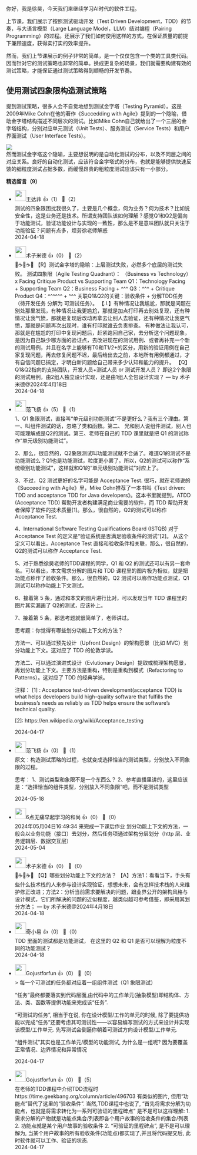 你好，我是徐昊，今天我们来继续学习AI时代的软件工程。

上节课，我们展示了按照测试驱动开发（Test Driven Development，TDD）的节奏，与大语言模型（Large Language Model，LLM）结对编程（Pairing Programming）的过程。还展示了我们如何使用这样的方式，在保证质量的前提下兼顾速度，获得实打实的效率提升。

然而，我们上节课展示的例子非常的简单，是一个仅仅包含一个类的工具类代码。因而针对它的测试策略也非常的简单。换成更复杂的场景，我们就需要构建有效的测试策略，才能保证通过测试策略得到顺畅的开发节奏。

## 使用测试四象限构造测试策略

提到测试策略，很多人会不自觉地想到测试金字塔（Testing Pyramid）。这是2009年Mike Cohn在他的著作《Succedding with Agile》提到的一个隐喻，借助金字塔结构描述不同层次的测试。比如Mike Cohn自己就给出了一个三层的金字塔结构，分别对应单元测试（Unit Tests）、服务测试（Service Tests）和用户界面测试（User Interface Tests）。

![](https://static001.geekbang.org/resource/image/84/01/84901388166d77429c3510e7a96ea301.jpg?wh=1608x749)  
然而测试金字塔这个隐喻，主要想说明的是自动化测试的分布，以及不同层之间的对应关系。良好的自动化测试，应该符合金字塔式的分布，也就是能够提供快速反馈的细粒度测试占据多数，而缓慢昂贵的粗粒度测试应该只有一小部分。
<div><strong>精选留言（9）</strong></div><ul>
<li><img src="https://static001.geekbang.org/account/avatar/00/29/5f/05/6a5c22eb.jpg" width="30px"><span>王达菲</span> 👍（1） 💬（2）<div>测试的四象限困扰我很久了，主要是几个概念，何为业务？何为技术？比如说安全性，这是业务还是技术。所谓支持团队该如何理解？感觉Q1和Q2是偏向于功能测试，验证功能设计与实现的一致性，那么是不是意味团队就只关注于功能验证？问题有点多，烦劳徐老师解惑</div>2024-04-18</li><br/><li><img src="https://static001.geekbang.org/account/avatar/00/1c/f6/27/c27599ae.jpg" width="30px"><span>术子米德</span> 👍（0） 💬（2）<div>🤔☕️🤔☕️🤔
【R】测试金字塔的隐喻：上层测试失败，必然多个底层的测试失败。
测试四象限（Agile Testing Quadrant）：
（Business vs Technology）x Facing
Critique Product vs Supporting Team
Q1：Technology Facing + Supporting Team
Q2：Business Facing + ^^^
Q3：^^^ + Critique Product
Q4：^^^^^^ + ^^^
关联Q1&amp;Q2的关键：验收条件 + 分解TDD任务（待开发任务 分解为 可测试任务）。
【.I.】有种情况让我尴尬，那就是问题在别处那里发现，有种情况让我更尴尬，那就是加点打印再去别处复现，还有种情况让我气愤，那就是复现后改动再拿去让别人去验证，还有种情况让我更气愤，那就是问题再次出现时，谁有打印就谁去负责排查。
有种做法让我认可，那就是在尴尬的打印中复现问题后，赶紧跑回自己家，去分析这个问题现象，是因为自己缺少哪方面的验证点，去改进现在的测试用例、或者再补充一个新的测试用例，并且在名字上能够有T0和T1&#47;2+的区分，用新的验证用例在自己家复现问题，再去修复问题不迟，最后给出去之前，本地所有用例都通过，才有自信问题已搞定，才明白新问题给自己带来多少认知和能力的提升。
【Q】Q1&amp;Q2指向的支持团队，开发人员+测试人员 or 测试开发人员？ 即这2个象限的测试用例，由2组人独立设计实现，还是由1组人全包设计实现？
— by 术子米德@2024年4月18日</div>2024-04-18</li><br/><li><img src="https://static001.geekbang.org/account/avatar/00/29/87/e1/b3edcc09.jpg" width="30px"><span>范飞扬</span> 👍（5） 💬（1）<div>1、Q1 象限测试，直接叫“单元级别功能测试”不是更好么？我有三个理由。第一、叫组件测试的话，忽略了类和函数。第二、 光和别人说组件测试，别人也可能理解成是Q2的测试。第三、老师在自己的 TDD 课里就是把 Q1 的测试称作“单元级别功能测试”。

2、那么，很自然的，Q2象限测试叫功能测试就不合适了。难道Q1的测试不是功能测试么？Q1也是功能测试，粒度更小罢了。所以，Q2的测试可以称作“系统级别功能测试”，这样就和Q1的“单元级别功能测试”对应上了。

3、不过，Q2 测试更好的名字可能是 Acceptance Test. 很巧，就在老师说的《Succeeding with Agile》里，Mike Cohn推荐了一本书叫《Test driven: TDD and acceptance TDD for Java developers》。这本书里就提到，ATDD (Acceptance TDD) 帮助开发者构建满足商业需要的软件，而 TDD 帮助开发者保障了软件的技术质量[1]。那么，很自然的，Q2的测试可以称作 Acceptance Test.

4、International Software Testing Qualifications Board (ISTQB) 对于 Acceptance Test 的定义是“验证系统是否满足验收条件的测试”[2]。 从这个定义可以看出，Acceptance Test 直接和验收条件相关联，那么，很自然的，Q2的测试可以称作 Acceptance Test.

5、对于熟悉徐昊老师的TDD课程的同学，Q1 和 Q2 的测试还可以有另一套命名。可以看出，本文需求分解的图片和 TDD 课程里的图片极为相似，就是把功能点称作了验收条件。那么，很自然的，Q2 测试可以称作功能点测试，Q1 测试可以称作功能上下文测试。

6、接着第 5 条，通过和本文的图片进行比对，可以发现当年 TDD 课程里的图片其实漏画了 Q2的测试，应该补上。

7、接着第 5 条，那思考题就很简单了，老师讲过。

思考题：你觉得有哪些划分功能上下文的方法？

方法一、可以通过预先设计（Upfront Design）的架构愿景（比如 MVC）划分功能上下文。这对应了 TDD 的伦敦学派。

方法二、可以通过演进式设计（Evlutionary Design）提取或梳理架构愿景，再划分功能上下文。主要方法是重构，特别是重构到模式（Refactoring to Patterns）。这对应了 TDD 的经典学派。


注释：
[1] : Acceptance test-driven development(acceptance TDD) is what helps developers build high-quality software that fulfills the business’s needs as reliably as TDD helps ensure the software’s technical quality.

[2]: https:&#47;&#47;en.wikipedia.org&#47;wiki&#47;Acceptance_testing</div>2024-04-17</li><br/><li><img src="https://static001.geekbang.org/account/avatar/00/29/87/e1/b3edcc09.jpg" width="30px"><span>范飞扬</span> 👍（0） 💬（1）<div>原文：构造测试策略的过程，也就变成选择恰当的测试类型，分别放入不同象限的过程。

思考：
1、测试类型和象限不是一个东西么？
2、参考直播里讲的，这里应该是：“选择恰当的组件类型，分别放入不同象限”吧，而不是测试类型
</div>2024-05-18</li><br/><li><img src="https://static001.geekbang.org/account/avatar/00/19/fd/58/1af629c7.jpg" width="30px"><span>6点无痛早起学习的和尚</span> 👍（0） 💬（0）<div>2024年05月04日16:49:34 来完成一下课后作业
划分功能上下文的方法，一般会以业务功能（接口）去划分，然后任务项通过架构分层划分（http 层、业务逻辑层、数据交互层）</div>2024-05-04</li><br/><li><img src="https://static001.geekbang.org/account/avatar/00/1c/f6/27/c27599ae.jpg" width="30px"><span>术子米德</span> 👍（0） 💬（0）<div>🤔☕️🤔☕️🤔
【Q】哪些划分功能上下文的方法？
【A】方法1：看看当下，手头有些什么技术栈的人来参与设计实现验证，想想未来，会有怎样技术栈的人来维护修正改进；方法2：分析当前需求要解决的问题，跟业界公开的架构风格与设计模式，它们所解决的问题的近似程度，越类似越可参考借鉴，即采用其划分方法；
— by 术子米德@2024年4月18日</div>2024-04-18</li><br/><li><img src="https://static001.geekbang.org/account/avatar/00/11/de/cf/ef2e0501.jpg" width="30px"><span>奇小易</span> 👍（0） 💬（0）<div>TDD 里面的测试都是功能测试， 在这里的 Q2 和 Q1 是否可以理解为粒度不同的功能测试？ </div>2024-04-18</li><br/><li><img src="https://static001.geekbang.org/account/avatar/00/12/1c/cd/8d552516.jpg" width="30px"><span>Gojustforfun</span> 👍（0） 💬（0）<div>&gt; 每一个可测试的任务都对应着一组组件测试（Q1 象限测试）

“任务”最终都要落实到代码层面,由代码中的工作单元(抽象模型)即结构体、方法、类、函数等提供功能来完成该“任务”. 

“可测试的任务”, 相当于在说, 你在设计模型&#47;工作的单元的时候, 除了要提供功能以完成“任务”还要考虑其可测试性——以容易编写测试的方式来设计并实现该模型&#47;工作单元. 先写测试会倒逼你朝着可测试方向设计模型&#47;工作单元.

“组件测试”其实也是工作单元&#47;模型的功能测试, 为什么是一组呢? 因为要覆盖正常情况、边界情况和异常情况

</div>2024-04-17</li><br/><li><img src="https://static001.geekbang.org/account/avatar/00/12/1c/cd/8d552516.jpg" width="30px"><span>Gojustforfun</span> 👍（0） 💬（5）<div>在老师的TDD课程中介绍TDD流程时 https:&#47;&#47;time.geekbang.org&#47;column&#47;article&#47;496703 有类似的图片, 但用“功能点”替代了这里的“验收条件”. 当然,TDD课程中也说了, “首先将需求分解为功能点，也就是将需求转化为一系列可验证的里程碑点”
是不是可以这样理解:
1. 需求分解的产物就是功能点集合&#47;列表即各个用户故事的验收条件的集合&#47;列表
2. 功能点就是某个用户故事的验收条件
2. “可验证的里程碑点”, 是不是可以理解为, 当某个用户故事的所有验收条件(功能点)都实现了,并且将代码提交后, 此时软件就可以工作、验证的状态.</div>2024-04-17</li><br/>
</ul>